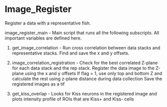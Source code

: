 Image_Register
==============

Register a data with a representative fish. 

image_register_main - Main script that runs all the following subscripts. All important variables are defined here. 

1. get_image_correlation - Run cross correlation between data stacks and representative stacks.
                           Find and save the x and y offsets. 
                           
2. image_correlation_registration - Check for the best correlated Z-plane for each data stack and the rep stack. 
                                    Register the data image to the Z-plane using the x and y offsets
                                    If flag = 1, use only top and bottom Z and calculate the rest using z-plane distance
                                    during data collection
                                    Save the registered images as a tif
                                    
3. get_kiss_overlap - Looks for Kiss neurons in the registered image and plots intensity profile of ROIs that                            are Kiss+ and Kiss- cells 

                                
      
